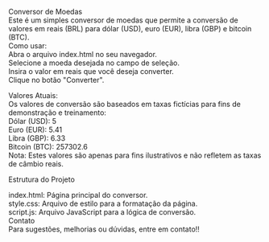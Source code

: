 Conversor de Moedas<br>
Este é um simples conversor de moedas que permite a conversão de valores em reais (BRL) para dólar (USD), euro (EUR), libra (GBP) e bitcoin (BTC).<br>
Como usar:<br>
Abra o arquivo index.html no seu navegador.<br>
Selecione a moeda desejada no campo de seleção.<br>
Insira o valor em reais que você deseja converter.<br>
Clique no botão "Converter".<br>

Valores Atuais:<br>
Os valores de conversão são baseados em taxas fictícias para fins de demonstração e treinamento:<br>
Dólar (USD): 5<br>
Euro (EUR): 5.41<br>
Libra (GBP): 6.33<br>
Bitcoin (BTC): 257302.6<br>
Nota: Estes valores são apenas para fins ilustrativos e não refletem as taxas de câmbio reais.<br>

Estrutura do Projeto

index.html: Página principal do conversor. <br>
style.css: Arquivo de estilo para a formatação da página.<br>
script.js: Arquivo JavaScript para a lógica de conversão.<br>
Contato<br>
Para sugestões, melhorias ou dúvidas, entre em contato!!
